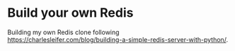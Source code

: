 # Build your own Redis

Building my own Redis clone following https://charlesleifer.com/blog/building-a-simple-redis-server-with-python/.
